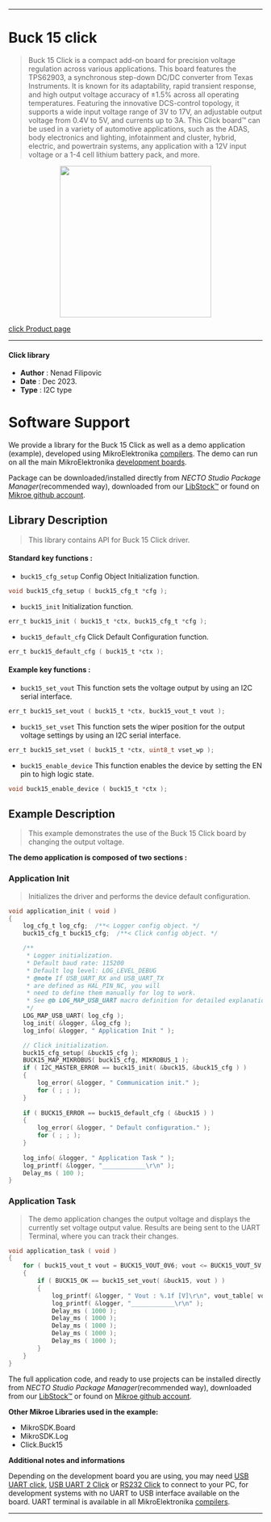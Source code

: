 
---
# Buck 15 click

> Buck 15 Click is a compact add-on board for precision voltage regulation across various applications. This board features the TPS62903, a synchronous step-down DC/DC converter from Texas Instruments. It is known for its adaptability, rapid transient response, and high output voltage accuracy of ±1.5% across all operating temperatures. Featuring the innovative DCS-control topology, it supports a wide input voltage range of 3V to 17V, an adjustable output voltage from 0.4V to 5V, and currents up to 3A. This Click board™ can be used in a variety of automotive applications, such as the ADAS, body electronics and lighting, infotainment and cluster, hybrid, electric, and powertrain systems, any application with a 12V input voltage or a 1-4 cell lithium battery pack, and more.

<p align="center">
  <img src="https://download.mikroe.com/images/click_for_ide/buck15_click.png" height=300px>
</p>

[click Product page](https://www.mikroe.com/buck-15-click)

---


#### Click library

- **Author**        : Nenad Filipovic
- **Date**          : Dec 2023.
- **Type**          : I2C type


# Software Support

We provide a library for the Buck 15 Click
as well as a demo application (example), developed using MikroElektronika
[compilers](https://www.mikroe.com/necto-studio).
The demo can run on all the main MikroElektronika [development boards](https://www.mikroe.com/development-boards).

Package can be downloaded/installed directly from *NECTO Studio Package Manager*(recommended way), downloaded from our [LibStock&trade;](https://libstock.mikroe.com) or found on [Mikroe github account](https://github.com/MikroElektronika/mikrosdk_click_v2/tree/master/clicks).

## Library Description

> This library contains API for Buck 15 Click driver.

#### Standard key functions :

- `buck15_cfg_setup` Config Object Initialization function.
```c
void buck15_cfg_setup ( buck15_cfg_t *cfg );
```

- `buck15_init` Initialization function.
```c
err_t buck15_init ( buck15_t *ctx, buck15_cfg_t *cfg );
```

- `buck15_default_cfg` Click Default Configuration function.
```c
err_t buck15_default_cfg ( buck15_t *ctx );
```

#### Example key functions :

- `buck15_set_vout` This function sets the voltage output by using an I2C serial interface.
```c
err_t buck15_set_vout ( buck15_t *ctx, buck15_vout_t vout );
```

- `buck15_set_vset` This function sets the wiper position for the output voltage settings by using an I2C serial interface.
```c
err_t buck15_set_vset ( buck15_t *ctx, uint8_t vset_wp );
```

- `buck15_enable_device` This function enables the device by setting the EN pin to high logic state.
```c
void buck15_enable_device ( buck15_t *ctx );
```

## Example Description

> This example demonstrates the use of the Buck 15 Click board by changing the output voltage.

**The demo application is composed of two sections :**

### Application Init

> Initializes the driver and performs the device default configuration.

```c
void application_init ( void ) 
{
    log_cfg_t log_cfg;  /**< Logger config object. */
    buck15_cfg_t buck15_cfg;  /**< Click config object. */

    /** 
     * Logger initialization.
     * Default baud rate: 115200
     * Default log level: LOG_LEVEL_DEBUG
     * @note If USB_UART_RX and USB_UART_TX 
     * are defined as HAL_PIN_NC, you will 
     * need to define them manually for log to work. 
     * See @b LOG_MAP_USB_UART macro definition for detailed explanation.
     */
    LOG_MAP_USB_UART( log_cfg );
    log_init( &logger, &log_cfg );
    log_info( &logger, " Application Init " );

    // Click initialization.
    buck15_cfg_setup( &buck15_cfg );
    BUCK15_MAP_MIKROBUS( buck15_cfg, MIKROBUS_1 );
    if ( I2C_MASTER_ERROR == buck15_init( &buck15, &buck15_cfg ) ) 
    {
        log_error( &logger, " Communication init." );
        for ( ; ; );
    }
    
    if ( BUCK15_ERROR == buck15_default_cfg ( &buck15 ) )
    {
        log_error( &logger, " Default configuration." );
        for ( ; ; );
    }
    
    log_info( &logger, " Application Task " );
    log_printf( &logger, "____________\r\n" );
    Delay_ms ( 100 );
}
```

### Application Task

> The demo application changes the output voltage and displays the currently set voltage output value.
> Results are being sent to the UART Terminal, where you can track their changes.

```c
void application_task ( void ) 
{
    for ( buck15_vout_t vout = BUCK15_VOUT_0V6; vout <= BUCK15_VOUT_5V; vout++ )
    {
        if ( BUCK15_OK == buck15_set_vout( &buck15, vout ) )
        {
            log_printf( &logger, " Vout : %.1f [V]\r\n", vout_table[ vout ] );
            log_printf( &logger, "____________\r\n" );
            Delay_ms ( 1000 );
            Delay_ms ( 1000 );
            Delay_ms ( 1000 );
            Delay_ms ( 1000 );
            Delay_ms ( 1000 );
        }
    }
}
```

The full application code, and ready to use projects can be installed directly from *NECTO Studio Package Manager*(recommended way), downloaded from our [LibStock&trade;](https://libstock.mikroe.com) or found on [Mikroe github account](https://github.com/MikroElektronika/mikrosdk_click_v2/tree/master/clicks).

**Other Mikroe Libraries used in the example:**

- MikroSDK.Board
- MikroSDK.Log
- Click.Buck15

**Additional notes and informations**

Depending on the development board you are using, you may need
[USB UART click](https://www.mikroe.com/usb-uart-click),
[USB UART 2 Click](https://www.mikroe.com/usb-uart-2-click) or
[RS232 Click](https://www.mikroe.com/rs232-click) to connect to your PC, for
development systems with no UART to USB interface available on the board. UART
terminal is available in all MikroElektronika
[compilers](https://shop.mikroe.com/compilers).

---
